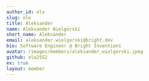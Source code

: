 ```yaml
---
author_id: olo
slug: olo
title: Aleksander
name: Aleksander Wielgórski
short_name: Aleksander
email: aleksander.wielgorski@bright.dev
bio: Software Engineer @ Bright Inventions
avatar: /images/members/aleksander_wielgorski.jpeg
github: olo2552
ex: true
layout: member
---
```


